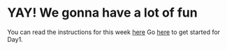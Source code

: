 # YAY! We gonna have a lot of fun


You can read the instructions for this week [here](https://github.com/EnigmaVSSUT/Induction-2020/blob/master/Competitive%20Coding/instructions.md)
Go [here](https://github.com/EnigmaVSSUT/Induction-2020/tree/master/Competitive%20Coding/CP%20Day%201) to get started for Day1.
